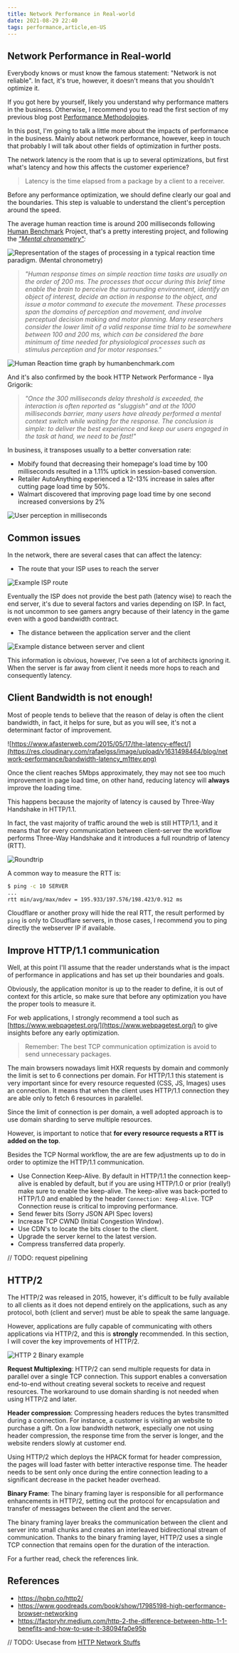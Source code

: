 ```yaml
---
title: Network Performance in Real-world
date: 2021-08-29 22:40
tags: performance,article,en-US
---
```


## Network Performance in Real-world

Everybody knows or must know the famous statement: "Network is not reliable". In fact, it's true, however, it doesn't means that you shouldn't optimize it.

If you got here by yourself, likely you understand why performance matters in the business. Otherwise, I recommend you to read the first section of my previous blog post [Performance Methodologies](https://blog.rafaelgss.com.br/performance-methodologies).

In this post, I'm going to talk a little more about the impacts of performance in the business. Mainly about network performance, however, keep in touch that probably I will talk about other fields of optimization in further posts.

The network latency is the room that is up to several optimizations, but first what's latency and how this affects the customer experience?

> Latency is the time elapsed from a package by a client to a receiver.

Before any performance optimization, we should define clearly our goal and the boundaries. This step is valuable to understand the client's perception around the speed.

The average human reaction time is around 200 milliseconds following [Human Benchmark](https://humanbenchmark.com/) Project, that's a pretty interesting project, and following the *["Mental chronometry"](https://en.wikipedia.org/wiki/Mental_chronometry):*

![Representation of the stages of processing in a typical reaction time paradigm. (Mental chronometry)](https://res.cloudinary.com/rafaelgss/image/upload/v1631498465/blog/network-performance/mental-chronometry_gphfvj.png)

> *"Human response times on simple reaction time tasks are usually on the order of 200 ms. The processes that occur during this brief time enable the brain to perceive the surrounding environment, identify an object of interest, decide an action in response to the object, and issue a motor command to execute the movement. These processes span the domains of perception and movement, and involve perceptual decision making and motor planning. Many researchers consider the lower limit of a valid response time trial to be somewhere between 100 and 200 ms, which can be considered the bare minimum of time needed for physiological processes such as stimulus perception and for motor responses."*

![Human Reaction time graph by humanbenchmark.com](https://res.cloudinary.com/rafaelgss/image/upload/v1631498464/blog/network-performance/reaction-time_a7lody.png)

And it's also confirmed by the book HTTP Network Performance - Ilya Grigorik:

> *"Once the 300 milliseconds delay threshold is exceeded, the interaction is often reported as "sluggish" and at the 1000 milliseconds barrier, many users have already performed a mental context switch while waiting for the response. The conclusion is simple: to deliver the best experience and keep our users engaged in the task at hand, we need to be fast!"*

In business, it transposes usually to a better conversation rate:

- Mobify found that decreasing their homepage's load time by 100 milliseconds resulted in a 1.11% uptick in session-based conversion.
- Retailer AutoAnything experienced a 12-13% increase in sales after cutting page load time by 50%.
- Walmart discovered that improving page load time by one second increased conversions by 2%

![User perception in milliseconds](https://res.cloudinary.com/rafaelgss/image/upload/v1631498465/blog/network-performance/reaction-summary_jipmf1.png)

## Common issues

In the network, there are several cases that can affect the latency:

- The route that your ISP uses to reach the server

![Example ISP route](https://res.cloudinary.com/rafaelgss/image/upload/v1632097391/blog/network-performance/WhatsApp_Image_2021-09-19_at_9.09.19_PM_ynclsu.jpg)

Eventually the ISP does not provide the best path (latency wise) to reach the end server, it's due to several factors and varies depending on ISP.
In fact, is not uncommon to see gamers angry because of their latency in the game even with a good bandwidth contract.

- The distance between the application server and the client

![Example distance between server and client](https://res.cloudinary.com/rafaelgss/image/upload/v1632143773/blog/network-performance/Drawing-10.sketchpad_2_g67lqp.png)

This information is obvious, however, I've seen a lot of architects ignoring it. When the server is far away from client it needs more hops to reach and consequently latency.

## Client Bandwidth is not enough!

Most of people tends to believe that the reason of delay is often the client bandwidth, in fact, it helps for sure, but as you will see, it's not a determinant factor of improvement. 

![https://www.afasterweb.com/2015/05/17/the-latency-effect/](https://res.cloudinary.com/rafaelgss/image/upload/v1631498464/blog/network-performance/bandwidth-latency_m1ttev.png)

Once the client reaches 5Mbps approximately, they may not see too much improvement in page load time, on other hand, reducing latency will **always** improve the loading time.

This happens because the majority of latency is caused by Three-Way Handshake in HTTP/1.1.

In fact, the vast majority of traffic around the web is still HTTP/1.1, and it means that for every communication between client-server the workflow performs Three-Way Handshake and it introduces a full roundtrip of latency (RTT).

![Roundtrip](https://res.cloudinary.com/rafaelgss/image/upload/v1631498465/blog/network-performance/three-way_dkthsx.png)

A common way to measure the RTT is: 

```bash
$ ping -c 10 SERVER
...
rtt min/avg/max/mdev = 195.933/197.576/198.423/0.912 ms
```

Cloudflare or another proxy will hide the real RTT, the result performed by `ping` is only to Cloudflare servers, in those cases, I recommend you to ping directly the webserver IP if available.

## Improve HTTP/1.1 communication

Well, at this point I'll assume that the reader understands what is the impact of performance in applications and has set up their boundaries and goals.

Obviously, the application monitor is up to the reader to define, it is out of context for this article, so make sure that before any optimization you have the proper tools to measure it. 

For web applications, I strongly recommend a tool such as [https://www.webpagetest.org/](https://www.webpagetest.org/) to give insights before any early optimization.

> Remember: The best TCP communication optimization is avoid to send unnecessary packages.

The main browsers nowadays limit HXR requests by domain and commonly the limit is set to 6 connections per domain.
For HTTP/1.1 this statement is very important since for every resource requested (CSS, JS, Images) uses an connection.
It means that when the client uses HTTP/1.1 connection they are able only to fetch 6 resources in paralellel.

Since the limit of connection is per domain, a well adopted approach is to use domain sharding to serve multiple resources.

However, is important to notice that **for every resource requests a RTT is added on the top**.

Besides the TCP Normal workflow, the are are few adjustments up to do in order to optimize the HTTP/1.1 communication.

- Use Connection Keep-Alive. By default in HTTP/1.1 the connection keep-alive is enabled by default, but if you are using HTTP/1.0 or prior (really!) make sure to enable the keep-alive. The keep-alive was back-ported to HTTP/1.0 and enabled by the header `Connection: Keep-Alive`. TCP Connection reuse is critical to improving performance.
- Send fewer bits (Sorry JSON API Spec lovers)
- Increase TCP CWND (Initial Congestion Window).
- Use CDN's to locate the bits closer to the client.
- Upgrade the server kernel to the latest version.
- Compress transferred data properly.

// TODO: request pipelining

## HTTP/2

The HTTP/2 was released in 2015, however, it's difficult to be fully available to all clients as it does not depend entirely on the applications, such as any protocol, both (client and server) must be able to speak the same language.

However, applications are fully capable of communicating with others applications via HTTP/2, and this is **strongly** recommended.
In this section, I will cover the key improvements of HTTP/2.

![HTTP 2 Binary example](https://res.cloudinary.com/rafaelgss/image/upload/v1632188502/blog/network-performance/binary_framing_layer01_gpvddu.svg)

**Request Multiplexing**:
HTTP/2 can send multiple requests for data in parallel over a single TCP connection. This support enables a conversation end-to-end without creating several sockets to receive and request resources.
The workaround to use domain sharding is not needed when using HTTP/2 and later.

**Header compression**:
Compressing headers reduces the bytes transmitted during a connection.
For instance, a customer is visiting an website to purchase a gift. On a low bandwidth network, especially one not using header compression, the response time from the server is longer, and the website renders slowly at customer end.

Using HTTP/2 which deploys the HPACK format for header compression, the pages will load faster with better interactive response time. The header needs to be sent only once during the entire connection leading to a significant decrease in the packet header overhead.

**Binary Frame**:
The binary framing layer is responsible for all performance enhancements in HTTP/2, setting out the protocol for encapsulation and transfer of messages between the client and the server.

The binary framing layer breaks the communication between the client and server into small chunks and creates an interleaved bidirectional stream of communication. Thanks to the binary framing layer, HTTP/2 uses a single TCP connection that remains open for the duration of the interaction. 

For a further read, check the references link.

## References

- https://hpbn.co/http2/
- https://www.goodreads.com/book/show/17985198-high-performance-browser-networking
- https://factoryhr.medium.com/http-2-the-difference-between-http-1-1-benefits-and-how-to-use-it-38094fa0e95b

// TODO: Usecase from [HTTP Network Stuffs](https://www.notion.so/HTTP-Network-Stuffs-de6cb819fd0044729ae6ce0a52f858e3)
